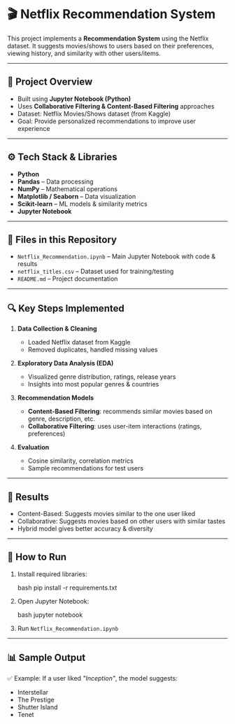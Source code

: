 # 🎬 Netflix Recommendation System

This project implements a **Recommendation System** using the Netflix dataset.
It suggests movies/shows to users based on their preferences, viewing history, and similarity with other users/items.

---

## 📌 Project Overview

* Built using **Jupyter Notebook (Python)**
* Uses **Collaborative Filtering & Content-Based Filtering** approaches
* Dataset: Netflix Movies/Shows dataset (from Kaggle)
* Goal: Provide personalized recommendations to improve user experience

---

## ⚙️ Tech Stack & Libraries

* **Python**
* **Pandas** – Data processing
* **NumPy** – Mathematical operations
* **Matplotlib / Seaborn** – Data visualization
* **Scikit-learn** – ML models & similarity metrics
* **Jupyter Notebook**

---

## 📂 Files in this Repository

* `Netflix_Recommendation.ipynb` – Main Jupyter Notebook with code & results
* `netflix_titles.csv` – Dataset used for training/testing
* `README.md` – Project documentation

---

## 🔍 Key Steps Implemented

1. **Data Collection & Cleaning**

   * Loaded Netflix dataset from Kaggle
   * Removed duplicates, handled missing values

2. **Exploratory Data Analysis (EDA)**

   * Visualized genre distribution, ratings, release years
   * Insights into most popular genres & countries

3. **Recommendation Models**

   * **Content-Based Filtering**: recommends similar movies based on genre, description, etc.
   * **Collaborative Filtering**: uses user-item interactions (ratings, preferences)

4. **Evaluation**

   * Cosine similarity, correlation metrics
   * Sample recommendations for test users

---

## 🎯 Results

* Content-Based: Suggests movies similar to the one user liked
* Collaborative: Suggests movies based on other users with similar tastes
* Hybrid model gives better accuracy & diversity

---

## 🚀 How to Run

   
1. Install required libraries:

     bash
   pip install -r requirements.txt

2. Open Jupyter Notebook:

     bash
   jupyter notebook
   
3. Run `Netflix_Recommendation.ipynb`

---

## 📊 Sample Output

✅ Example: If a user liked *"Inception"*, the model suggests:

* Interstellar
* The Prestige
* Shutter Island
* Tenet

